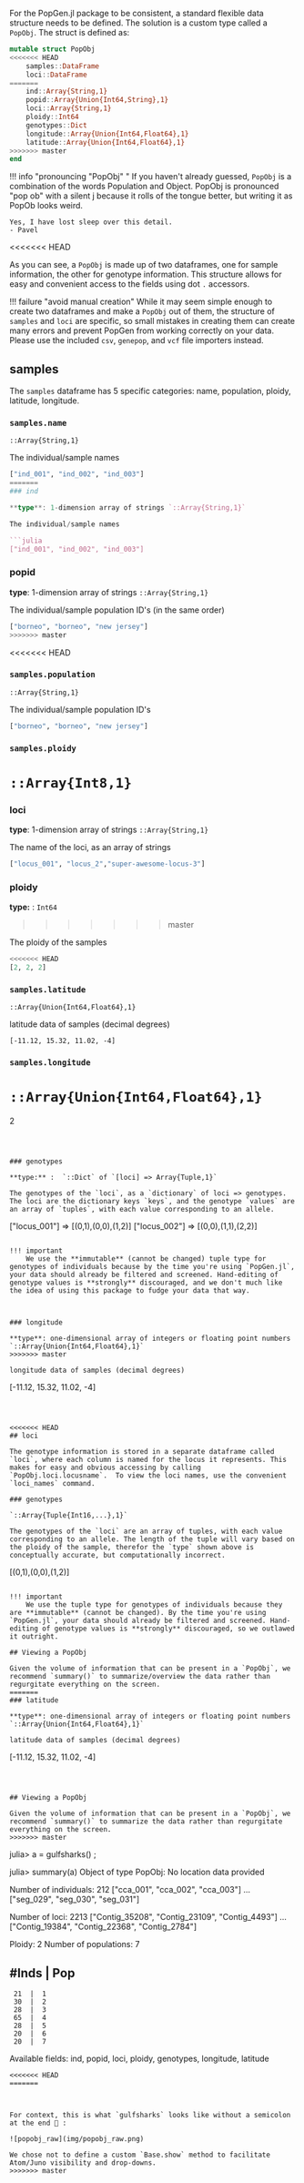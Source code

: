 For the PopGen.jl package to be consistent, a standard flexible data structure needs to be defined. The solution is a custom type called a `PopObj`. The struct is defined as:

```julia
mutable struct PopObj
<<<<<<< HEAD
	samples::DataFrame
	loci::DataFrame
=======
    ind::Array{String,1}
    popid::Array{Union{Int64,String},1}
    loci::Array{String,1}
    ploidy::Int64
    genotypes::Dict
    longitude::Array{Union{Int64,Float64},1}
    latitude::Array{Union{Int64,Float64},1}
>>>>>>> master
end
```

!!! info "pronouncing "PopObj" "
    If you haven't already guessed, `PopObj` is a combination of the words Population and Object. PopObj is pronounced "pop ob" with a silent j because it rolls of the tongue better, but writing it as PopOb looks weird. 
    
    Yes, I have lost sleep over this detail.    
    - Pavel

<<<<<<< HEAD


As you can see, a `PopObj` is made up of two dataframes, one for sample information, the other for genotype information. This structure allows for easy and convenient access to the fields using dot `.` accessors.

!!! failure "avoid manual creation"
    While it may seem simple enough to create two dataframes and make a `PopObj` out of them, the structure of `samples` and `loci` are specific, so small mistakes in creating them can create many errors and prevent PopGen from working correctly on your data. Please use the included `csv`, `genepop`, and `vcf` file importers instead.

## samples

The `samples` dataframe has 5 specific categories: name, population, ploidy, latitude, longitude.

### `samples.name` 

`::Array{String,1}`

The individual/sample names

```julia
["ind_001", "ind_002", "ind_003"]
=======
### ind 

**type**: 1-dimension array of strings `::Array{String,1}`

The individual/sample names

```julia
["ind_001", "ind_002", "ind_003"]
```



### popid

**type**: 1-dimension array of strings `::Array{String,1}`

The individual/sample population ID's (in the same order)

```julia
["borneo", "borneo", "new jersey"]
>>>>>>> master
```



<<<<<<< HEAD
### `samples.population`

`::Array{String,1}`

The individual/sample population ID's

```julia
["borneo", "borneo", "new jersey"]
```

### `samples.ploidy`

`::Array{Int8,1}`
=======
### loci

**type**: 1-dimension array of strings `::Array{String,1}`

The name of the loci, as an array of strings

```julia
["locus_001", "locus_2","super-awesome-locus-3"]
```



### ploidy

**type:** : `Int64`
>>>>>>> master

The ploidy of the samples

```julia
<<<<<<< HEAD
[2, 2, 2]
```

### `samples.latitude`

`::Array{Union{Int64,Float64},1}`

latitude data of samples (decimal degrees)

```
[-11.12, 15.32, 11.02, -4]
```

### `samples.longitude`

`::Array{Union{Int64,Float64},1}`
=======
2
```



### genotypes 

**type:** :  `::Dict` of `[loci] => Array{Tuple,1}`

The genotypes of the `loci`, as a `dictionary` of loci => genotypes. The loci are the dictionary keys `keys`, and the genotype `values` are an array of `tuples`, with each value corresponding to an allele. 

```
["locus_001"] => [(0,1),(0,0),(1,2)]
["locus_002"] => [(0,0),(1,1),(2,2)]
```

!!! important
    We use the **immutable** (cannot be changed) tuple type for genotypes of individuals because by the time you're using `PopGen.jl`, your data should already be filtered and screened. Hand-editing of genotype values is **strongly** discouraged, and we don't much like the idea of using this package to fudge your data that way.



### longitude

**type**: one-dimensional array of integers or floating point numbers `::Array{Union{Int64,Float64},1}`
>>>>>>> master

longitude data of samples (decimal degrees)

```
[-11.12, 15.32, 11.02, -4]
```



<<<<<<< HEAD
## loci

The genotype information is stored in a separate dataframe called `loci`, where each column is named for the locus it represents. This makes for easy and obvious accessing by calling `PopObj.loci.locusname`.  To view the loci names, use the convenient `loci_names` command.

### genotypes 

`::Array{Tuple{Int16,...},1}`

The genotypes of the `loci` are an array of tuples, with each value corresponding to an allele. The length of the tuple will vary based on the ploidy of the sample, therefor the `type` shown above is conceptually accurate, but computationally incorrect.

```
[(0,1),(0,0),(1,2)]
```

!!! important
    We use the tuple type for genotypes of individuals because they are **immutable** (cannot be changed). By the time you're using `PopGen.jl`, your data should already be filtered and screened. Hand-editing of genotype values is **strongly** discouraged, so we outlawed it outright.

## Viewing a PopObj

Given the volume of information that can be present in a `PopObj`, we recommend `summary()` to summarize/overview the data rather than regurgitate everything on the screen. 
=======
### latitude

**type**: one-dimensional array of integers or floating point numbers `::Array{Union{Int64,Float64},1}`

latitude data of samples (decimal degrees)

```
[-11.12, 15.32, 11.02, -4]
```



## Viewing a PopObj

Given the volume of information that can be present in a `PopObj`, we recommend `summary()` to summarize the data rather than regurgitate everything on the screen. 
>>>>>>> master

```
julia> a = gulfsharks() ;

julia> summary(a)
Object of type PopObj:
No location data provided

Number of individuals: 212
["cca_001", "cca_002", "cca_003"] … ["seg_029", "seg_030", "seg_031"]

Number of loci: 2213
["Contig_35208", "Contig_23109", "Contig_4493"] … ["Contig_19384", "Contig_22368", "Contig_2784"]

Ploidy: 2
Number of populations: 7

   #Inds | Pop
   --------------
     21  |  1
     30  |  2
     28  |  3
     65  |  4
     28  |  5
     20  |  6
     20  |  7

Available fields: ind, popid, loci, ploidy, genotypes, longitude, latitude
```
<<<<<<< HEAD
=======



For context, this is what `gulfsharks` looks like without a semicolon at the end 🤮 :

![popobj_raw](img/popobj_raw.png)

We chose not to define a custom `Base.show` method to facilitate Atom/Juno visibility and drop-downs. 
>>>>>>> master
